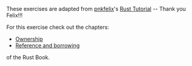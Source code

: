 These exercises are adapted from [pnkfelix](https://github.com/rustlings/rustlings/blob/master)'s [Rust Tutorial](https://pnkfelix.github.io/rust-examples-icfp2014/) -- Thank you Felix!!!

For this exercise check out the chapters:
- [Ownership](https://doc.rust-lang.org/book/2018-edition/ch04-01-what-is-ownership.html)
- [Reference and borrowing](https://doc.rust-lang.org/book/2018-edition/ch04-02-references-and-borrowing.html)

of the Rust Book.
